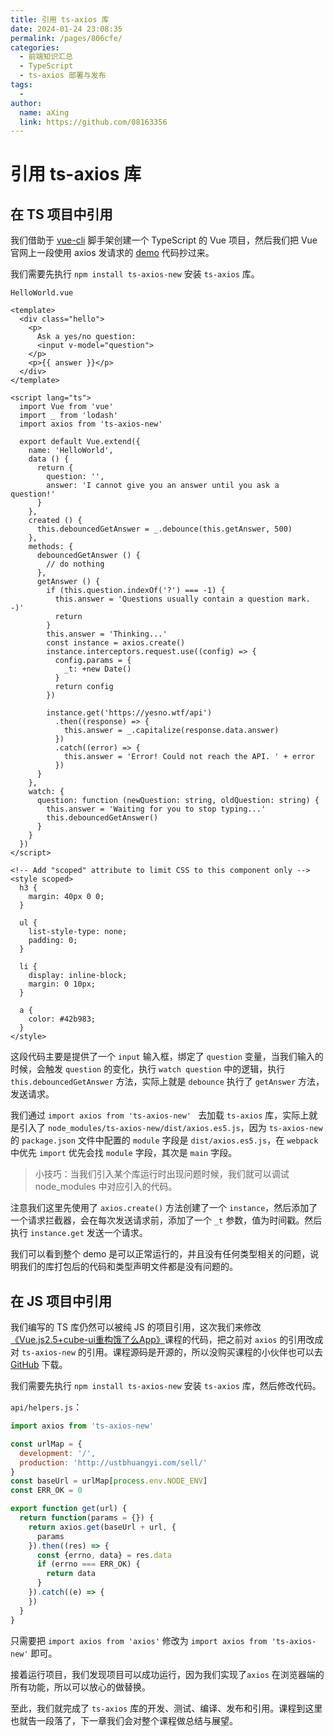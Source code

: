 ```yaml
---
title: 引用 ts-axios 库
date: 2024-01-24 23:08:35
permalink: /pages/806cfe/
categories:
  - 前端知识汇总
  - TypeScript
  - ts-axios 部署与发布
tags:
  - 
author: 
  name: aXing
  link: https://github.com/08163356
---
```





# 引用 ts-axios 库

## 在 TS 项目中引用

我们借助于 [vue-cli](https://cli.vuejs.org/) 脚手架创建一个 TypeScript 的 Vue 项目，然后我们把 Vue 官网上一段使用 axios 发请求的 [demo](https://cn.vuejs.org/v2/guide/computed.html#%E4%BE%A6%E5%90%AC%E5%99%A8) 代码抄过来。

我们需要先执行 `npm install ts-axios-new` 安装 `ts-axios` 库。

`HelloWorld.vue`

```vue
<template>
  <div class="hello">
    <p>
      Ask a yes/no question:
      <input v-model="question">
    </p>
    <p>{{ answer }}</p>
  </div>
</template>

<script lang="ts">
  import Vue from 'vue'
  import _ from 'lodash'
  import axios from 'ts-axios-new'

  export default Vue.extend({
    name: 'HelloWorld',
    data () {
      return {
        question: '',
        answer: 'I cannot give you an answer until you ask a question!'
      }
    },
    created () {
      this.debouncedGetAnswer = _.debounce(this.getAnswer, 500)
    },
    methods: {
      debouncedGetAnswer () {
        // do nothing
      },
      getAnswer () {
        if (this.question.indexOf('?') === -1) {
          this.answer = 'Questions usually contain a question mark. -)'
          return
        }
        this.answer = 'Thinking...'
        const instance = axios.create()
        instance.interceptors.request.use((config) => {
          config.params = {
            _t: +new Date()
          }
          return config
        })

        instance.get('https://yesno.wtf/api')
          .then((response) => {
            this.answer = _.capitalize(response.data.answer)
          })
          .catch((error) => {
            this.answer = 'Error! Could not reach the API. ' + error
          })
      }
    },
    watch: {
      question: function (newQuestion: string, oldQuestion: string) {
        this.answer = 'Waiting for you to stop typing...'
        this.debouncedGetAnswer()
      }
    }
  })
</script>

<!-- Add "scoped" attribute to limit CSS to this component only -->
<style scoped>
  h3 {
    margin: 40px 0 0;
  }

  ul {
    list-style-type: none;
    padding: 0;
  }

  li {
    display: inline-block;
    margin: 0 10px;
  }

  a {
    color: #42b983;
  }
</style>
```
这段代码主要是提供了一个 `input` 输入框，绑定了 `question` 变量，当我们输入的时候，会触发 `question` 的变化，执行 `watch question` 中的逻辑，执行 `this.debouncedGetAnswer` 方法，实际上就是 `debounce` 执行了 `getAnswer` 方法，发送请求。

我们通过 `import axios from 'ts-axios-new'
` 去加载 `ts-axios` 库，实际上就是引入了 `node_modules/ts-axios-new/dist/axios.es5.js`，因为 `ts-axios-new` 的 `package.json` 文件中配置的 `module` 字段是 `dist/axios.es5.js`，在 `webpack` 中优先 `import` 优先会找 `module` 字段，其次是 `main` 字段。

> 小技巧：当我们引入某个库运行时出现问题时候，我们就可以调试 node_modules 中对应引入的代码。

注意我们这里先使用了 `axios.create()` 方法创建了一个 `instance`，然后添加了一个请求拦截器，会在每次发送请求前，添加了一个 `_t` 参数，值为时间戳。然后执行 `instance.get` 发送一个请求。

我们可以看到整个 demo 是可以正常运行的，并且没有任何类型相关的问题，说明我们的库打包后的代码和类型声明文件都是没有问题的。

## 在 JS 项目中引用

我们编写的 TS 库仍然可以被纯 JS 的项目引用，这次我们来修改[《Vue.js2.5+cube-ui重构饿了么App》](https://coding.imooc.com/class/74.html)课程的代码，把之前对 `axios` 的引用改成对 `ts-axios-new` 的引用。课程源码是开源的，所以没购买课程的小伙伴也可以去 [GitHub](https://github.com/ustbhuangyi/vue-sell) 下载。

我们需要先执行 `npm install ts-axios-new` 安装 `ts-axios` 库，然后修改代码。

`api/helpers.js`：

```javascript
import axios from 'ts-axios-new'

const urlMap = {
  development: '/',
  production: 'http://ustbhuangyi.com/sell/'
}
const baseUrl = urlMap[process.env.NODE_ENV]
const ERR_OK = 0

export function get(url) {
  return function(params = {}) {
    return axios.get(baseUrl + url, {
      params
    }).then((res) => {
      const {errno, data} = res.data
      if (errno === ERR_OK) {
        return data
      }
    }).catch((e) => {
    })
  }
}

```

只需要把 `import axios from 'axios'` 修改为 `import axios from 'ts-axios-new'` 即可。

接着运行项目，我们发现项目可以成功运行，因为我们实现了`axios` 在浏览器端的所有功能，所以可以放心的做替换。

至此，我们就完成了 `ts-axios` 库的开发、测试、编译、发布和引用。课程到这里也就告一段落了，下一章我们会对整个课程做总结与展望。
